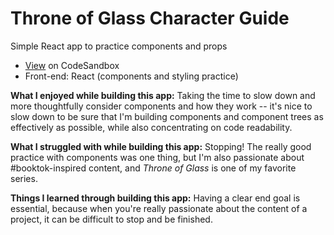 # Throne of Glass Character Guide
Simple React app to practice components and props
- [View](https://470bc8.csb.app/) on CodeSandbox
- Front-end: React (components and styling practice)

**What I enjoyed while building this app:** Taking the time to slow down and more thoughtfully consider components and how they work -- it's nice to slow down to be sure that I'm building components and component trees as effectively as possible, while also concentrating on code readability. 

**What I struggled with while building this app:** Stopping! The really good practice with components was one thing, but I'm also passionate about #booktok-inspired content, and *Throne of Glass* is one of my favorite series. 

**Things I learned through building this app:** Having a clear end goal is essential, because when you're really passionate about the content of a project, it can be difficult to stop and be finished. 
